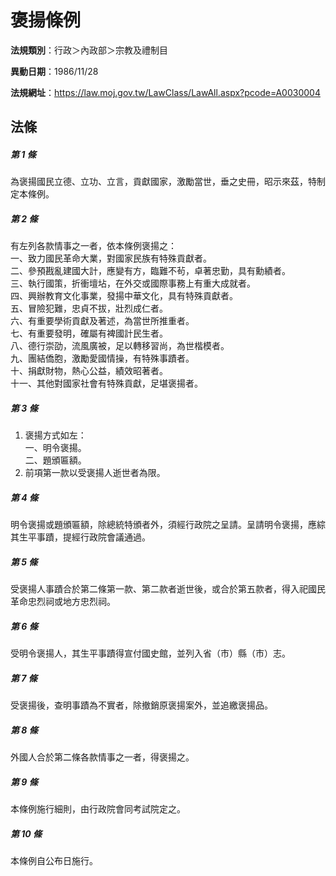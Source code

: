 # 褒揚條例

**法規類別**：行政＞內政部＞宗教及禮制目

**異動日期**：1986/11/28  

**法規網址**：https://law.moj.gov.tw/LawClass/LawAll.aspx?pcode=A0030004





## 法條
##### 第 1 條
為褒揚國民立德、立功、立言，貢獻國家，激勵當世，垂之史冊，昭示來茲，特制定本條例。

##### 第 2 條
有左列各款情事之一者，依本條例褒揚之：  
一、致力國民革命大業，對國家民族有特殊貢獻者。  
二、參預戡亂建國大計，應變有方，臨難不茍，卓著忠勤，具有勳績者。  
三、執行國策，折衝壇坫，在外交或國際事務上有重大成就者。  
四、興辦教育文化事業，發揚中華文化，具有特殊貢獻者。  
五、冒險犯難，忠貞不拔，壯烈成仁者。  
六、有重要學術貢獻及著述，為當世所推重者。  
七、有重要發明，確屬有裨國計民生者。  
八、德行崇劭，流風廣被，足以轉移習尚，為世楷模者。  
九、團結僑胞，激勵愛國情操，有特殊事蹟者。  
十、捐獻財物，熱心公益，績效昭著者。  
十一、其他對國家社會有特殊貢獻，足堪褒揚者。

##### 第 3 條
1. 褒揚方式如左：  
一、明令褒揚。  
二、題頒匾額。
1. 前項第一款以受褒揚人逝世者為限。

##### 第 4 條
明令褒揚或題頒匾額，除總統特頒者外，須經行政院之呈請。呈請明令褒揚，應綜其生平事蹟，提經行政院會議通過。

##### 第 5 條
受褒揚人事蹟合於第二條第一款、第二款者逝世後，或合於第五款者，得入祀國民革命忠烈祠或地方忠烈祠。

##### 第 6 條
受明令褒揚人，其生平事蹟得宣付國史館，並列入省（市）縣（市）志。

##### 第 7 條
受褒揚後，查明事蹟為不實者，除撤銷原褒揚案外，並追繳褒揚品。

##### 第 8 條
外國人合於第二條各款情事之一者，得褒揚之。

##### 第 9 條
本條例施行細則，由行政院會同考試院定之。

##### 第 10 條
本條例自公布日施行。


